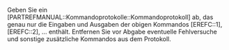 Geben Sie ein [PARTREFMANUAL::Kommandoprotokolle::Kommandoprotokoll] ab,
das genau nur die Eingaben und Ausgaben der obigen Kommandos [EREFC::1], [EREFC::2], ...
enthält.
Entfernen Sie vor Abgabe eventuelle Fehlversuche und sonstige zusätzliche Kommandos
aus dem Protokoll.
